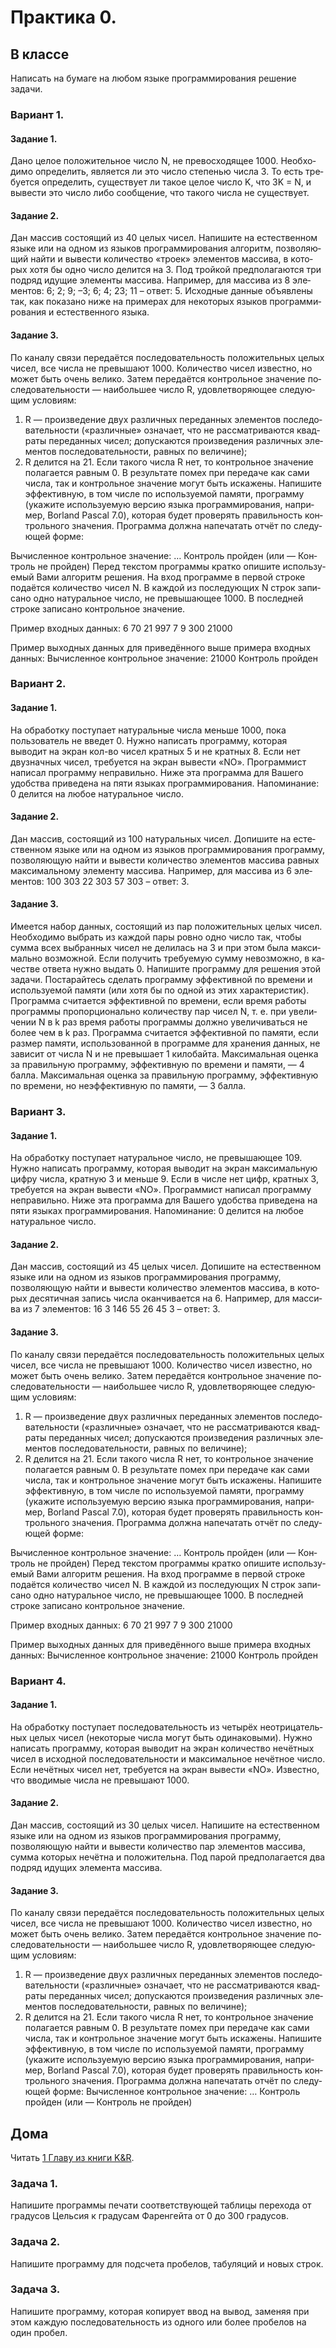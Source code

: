# Практика 0.

## В классе

Написать на бумаге на любом языке программирования решение задачи.

### Вариант 1.

#### Задание 1.

Дано целое по­ло­жи­тель­ное число N, не пре­вос­хо­дя­щее 1000. Не­об­хо­ди­мо опре­де­лить, яв­ля­ет­ся ли это число сте­пе­нью числа 3. То есть тре­бу­ет­ся опре­де­лить, су­ще­ству­ет ли такое целое число K, что 3K = N, и вы­ве­сти это число либо со­об­ще­ние, что та­ко­го числа не су­ще­ству­ет.

#### Задание 2.

Дан мас­сив состоящий из 40 целых чисел. Напишите  на есте­ствен­ном языке или на одном из язы­ков про­грам­ми­ро­ва­ния ал­го­ритм, поз­во­ля­ю­щий найти и вы­ве­сти ко­ли­че­ство «троек» эле­мен­тов мас­си­ва, в ко­то­рых хотя бы одно число де­лит­ся на 3. Под тройкой предполагаются три под­ряд иду­щие эле­мен­ты мас­си­ва.
На­при­мер, для мас­си­ва из 8 эле­мен­тов: 6; 2; 9; –3; 6; 4; 23; 11 – ответ: 5. Ис­ход­ные дан­ные объ­яв­ле­ны так, как по­ка­за­но ниже на при­ме­рах для не­ко­то­рых язы­ков про­грам­ми­ро­ва­ния и есте­ствен­но­го языка.

#### Задание 3.

По ка­на­лу связи пе­ре­даётся по­сле­до­ва­тель­ность по­ло­жи­тель­ных целых чисел, все числа не пре­вы­ша­ют 1000. Ко­ли­че­ство чисел из­вест­но, но может быть очень ве­ли­ко. Затем пе­ре­даётся кон­троль­ное зна­че­ние по­сле­до­ва­тель­но­сти — наи­боль­шее число R, удо­вле­тво­ря­ю­щее сле­ду­ю­щим усло­ви­ям:

1) R — про­из­ве­де­ние двух раз­лич­ных пе­ре­дан­ных эле­мен­тов по­сле­до­ва­тель­но­сти («раз­лич­ные» озна­ча­ет, что не рас­смат­ри­ва­ют­ся квад­ра­ты пе­ре­дан­ных чисел; до­пус­ка­ют­ся про­из­ве­де­ния раз­лич­ных эле­мен­тов по­сле­до­ва­тель­но­сти, рав­ных по ве­ли­чи­не);
2) R де­лит­ся на 21.
Если та­ко­го числа R нет, то кон­троль­ное зна­че­ние по­ла­га­ет­ся рав­ным 0.
В ре­зуль­та­те помех при пе­ре­да­че как сами числа, так и кон­троль­ное зна­че­ние могут быть ис­ка­же­ны.
На­пи­ши­те эф­фек­тив­ную, в том числе по ис­поль­зу­е­мой па­мя­ти, про­грам­му (ука­жи­те ис­поль­зу­е­мую вер­сию языка про­грам­ми­ро­ва­ния, на­при­мер, Borland Pascal 7.0), ко­то­рая будет про­ве­рять пра­виль­ность кон­троль­но­го зна­че­ния. Про­грам­ма долж­на на­пе­ча­тать отчёт по сле­ду­ю­щей форме: 

Вы­чис­лен­ное кон­троль­ное зна­че­ние: …
Кон­троль прой­ден (или — Кон­троль не прой­ден)
Перед тек­стом про­грам­мы крат­ко опи­ши­те ис­поль­зу­е­мый Вами ал­го­ритм ре­ше­ния.
На вход про­грам­ме в пер­вой стро­ке подаётся ко­ли­че­ство чисел N. В каж­дой из по­сле­ду­ю­щих N строк за­пи­са­но одно на­ту­раль­ное число, не пре­вы­ша­ю­щее 1000. В по­след­ней стро­ке за­пи­са­но кон­троль­ное зна­че­ние.

При­мер вход­ных дан­ных:
6
70
21
997
7
9
300
21000

При­мер вы­ход­ных дан­ных для при­ведённого выше при­ме­ра вход­ных дан­ных:
Вы­чис­лен­ное кон­троль­ное зна­че­ние: 21000
Кон­троль прой­ден

### Вариант 2.

#### Задание 1.

На обработку поступает натуральные числа меньше 1000, пока пользователь не введет 0. Нужно написать программу, которая выводит на экран кол-во чисел кратных 5 и не кратных 8. Если нет двузначных чисел, требуется на экран вывести «NO». Программист написал программу неправильно. Ниже эта программа для Вашего удобства приведена на пяти языках программирования. Напоминание: 0 делится на любое натуральное число.

#### Задание 2.

Дан массив, состоящий из 100 натуральных чисел. Допишите на есте­ствен­ном языке или на одном из язы­ков про­грам­ми­ро­ва­ния программу, позволяющую найти и вывести количество элементов массива равных максимальному элементу массива. 
    На­при­мер, для мас­си­ва из 6 эле­мен­тов: 100 303 22 303 57 303 – ответ: 3.

#### Задание 3.

Име­ет­ся набор дан­ных, со­сто­я­щий из пар по­ло­жи­тель­ных целых чисел. Не­об­хо­ди­мо вы­брать из каж­дой пары ровно одно число так, чтобы сумма всех вы­бран­ных чисел не де­ли­лась на 3 и при этом была мак­си­маль­но воз­мож­ной. Если по­лу­чить тре­бу­е­мую сумму не­воз­мож­но, в ка­че­стве от­ве­та нужно вы­дать 0.
На­пи­ши­те про­грам­му для ре­ше­ния этой за­да­чи.
По­ста­рай­тесь сде­лать про­грам­му эф­фек­тив­ной по вре­ме­ни и ис­поль­зу­е­мой па­мя­ти (или хотя бы по одной из этих ха­рак­те­ри­стик).
Про­грам­ма счи­та­ет­ся эф­фек­тив­ной по вре­ме­ни, если время ра­бо­ты про­грам­мы про­пор­ци­о­наль­но ко­ли­че­ству пар чисел N, т. е. при уве­ли­че­нии N в k раз время ра­бо­ты про­грам­мы долж­но уве­ли­чи­вать­ся не более чем в k раз.
Про­грам­ма счи­та­ет­ся эф­фек­тив­ной по па­мя­ти, если раз­мер па­мя­ти, ис­поль­зо­ван­ной в про­грам­ме для хра­не­ния дан­ных, не за­ви­сит от числа N и не пре­вы­ша­ет 1 ки­ло­бай­та.
Мак­си­маль­ная оцен­ка за пра­виль­ную про­грам­му, эф­фек­тив­ную по вре­ме­ни и па­мя­ти, — 4 балла.
Мак­си­маль­ная оцен­ка за пра­виль­ную про­грам­му, эф­фек­тив­ную по вре­ме­ни, но не­эф­фек­тив­ную по па­мя­ти, — 3 балла. 

### Вариант 3.

#### Задание 1.

На обработку поступает натуральное число, не превышающее 109. Нужно написать программу, которая выводит на экран максимальную цифру числа, кратную 3 и меньше 9. Если в числе нет цифр, кратных 3, требуется на экран вывести «NO». Программист написал программу неправильно. Ниже эта программа для Вашего удобства приведена на пяти языках программирования. Напоминание: 0 делится на любое натуральное число.

#### Задание 2.

Дан массив, состоящий из 45 целых чисел. Допишите на есте­ствен­ном языке или на одном из язы­ков про­грам­ми­ро­ва­ния программу, позволяющую найти и вывести ко­ли­че­ство эле­мен­тов мас­си­ва, в ко­то­рых де­ся­тич­ная за­пись числа окан­чи­ва­ет­ся на 6.
    На­при­мер, для мас­си­ва из 7 эле­мен­тов: 16 3 146 55 26 45 3 – ответ: 3.

#### Задание 3.

По ка­на­лу связи пе­ре­даётся по­сле­до­ва­тель­ность по­ло­жи­тель­ных целых чисел, все числа не пре­вы­ша­ют 1000. Ко­ли­че­ство чисел из­вест­но, но может быть очень ве­ли­ко. Затем пе­ре­даётся кон­троль­ное зна­че­ние по­сле­до­ва­тель­но­сти — наи­боль­шее число R, удо­вле­тво­ря­ю­щее сле­ду­ю­щим усло­ви­ям:

1) R — про­из­ве­де­ние двух раз­лич­ных пе­ре­дан­ных эле­мен­тов по­сле­до­ва­тель­но­сти («раз­лич­ные» озна­ча­ет, что не рас­смат­ри­ва­ют­ся квад­ра­ты пе­ре­дан­ных чисел; до­пус­ка­ют­ся про­из­ве­де­ния раз­лич­ных эле­мен­тов по­сле­до­ва­тель­но­сти, рав­ных по ве­ли­чи­не);
2) R де­лит­ся на 21.
Если та­ко­го числа R нет, то кон­троль­ное зна­че­ние по­ла­га­ет­ся рав­ным 0.
В ре­зуль­та­те помех при пе­ре­да­че как сами числа, так и кон­троль­ное зна­че­ние могут быть ис­ка­же­ны.
На­пи­ши­те эф­фек­тив­ную, в том числе по ис­поль­зу­е­мой па­мя­ти, про­грам­му (ука­жи­те ис­поль­зу­е­мую вер­сию языка про­грам­ми­ро­ва­ния, на­при­мер, Borland Pascal 7.0), ко­то­рая будет про­ве­рять пра­виль­ность кон­троль­но­го зна­че­ния. Про­грам­ма долж­на на­пе­ча­тать отчёт по сле­ду­ю­щей форме: 

Вы­чис­лен­ное кон­троль­ное зна­че­ние: …
Кон­троль прой­ден (или — Кон­троль не прой­ден)
Перед тек­стом про­грам­мы крат­ко опи­ши­те ис­поль­зу­е­мый Вами ал­го­ритм ре­ше­ния.
На вход про­грам­ме в пер­вой стро­ке подаётся ко­ли­че­ство чисел N. В каж­дой из по­сле­ду­ю­щих N строк за­пи­са­но одно на­ту­раль­ное число, не пре­вы­ша­ю­щее 1000. В по­след­ней стро­ке за­пи­са­но кон­троль­ное зна­че­ние.

При­мер вход­ных дан­ных:
6
70
21
997
7
9
300
21000

При­мер вы­ход­ных дан­ных для при­ведённого выше при­ме­ра вход­ных дан­ных:
Вы­чис­лен­ное кон­троль­ное зна­че­ние: 21000
Кон­троль прой­ден

### Вариант 4.

#### Задание 1.

На об­ра­бот­ку по­сту­па­ет по­сле­до­ва­тель­ность из четырёх не­от­ри­ца­тель­ных целых чисел (не­ко­то­рые числа могут быть оди­на­ко­вы­ми). Нужно на­пи­сать про­грам­му, ко­то­рая вы­во­дит на экран ко­ли­че­ство нечётных чисел в ис­ход­ной по­сле­до­ва­тель­но­сти и мак­си­маль­ное нечётное число. Если нечётных чисел нет, тре­бу­ет­ся на экран вы­ве­сти «NO». Из­вест­но, что вво­ди­мые числа не пре­вы­ша­ют 1000.

#### Задание 2.

Дан массив, состоящий из 30 целых чисел. Напишите на есте­ствен­ном языке или на одном из язы­ков про­грам­ми­ро­ва­ния программу, позволяющую найти и вывести ко­ли­че­ство пар эле­мен­тов мас­си­ва, сумма ко­то­рых нечётна и по­ло­жи­тель­на. Под парой предполагается два под­ряд иду­щих эле­мен­та мас­си­ва.

#### Задание 3.

По ка­на­лу связи пе­ре­даётся по­сле­до­ва­тель­ность по­ло­жи­тель­ных целых чисел, все числа не пре­вы­ша­ют 1000. Ко­ли­че­ство чисел из­вест­но, но может быть очень ве­ли­ко. Затем пе­ре­даётся кон­троль­ное зна­че­ние по­сле­до­ва­тель­но­сти — наи­боль­шее число R, удо­вле­тво­ря­ю­щее сле­ду­ю­щим усло­ви­ям:
1) R — про­из­ве­де­ние двух раз­лич­ных пе­ре­дан­ных эле­мен­тов по­сле­до­ва­тель­но­сти («раз­лич­ные» озна­ча­ет, что не рас­смат­ри­ва­ют­ся квад­ра­ты пе­ре­дан­ных чисел; до­пус­ка­ют­ся про­из­ве­де­ния раз­лич­ных эле­мен­тов по­сле­до­ва­тель­но­сти, рав­ных по ве­ли­чи­не);
2) R де­лит­ся на 21.
Если та­ко­го числа R нет, то кон­троль­ное зна­че­ние по­ла­га­ет­ся рав­ным 0.
В ре­зуль­та­те помех при пе­ре­да­че как сами числа, так и кон­троль­ное зна­че­ние могут быть ис­ка­же­ны.
На­пи­ши­те эф­фек­тив­ную, в том числе по ис­поль­зу­е­мой па­мя­ти, про­грам­му (ука­жи­те ис­поль­зу­е­мую вер­сию языка про­грам­ми­ро­ва­ния, на­при­мер, Borland Pascal 7.0), ко­то­рая будет про­ве­рять пра­виль­ность кон­троль­но­го зна­че­ния. Про­грам­ма долж­на на­пе­ча­тать отчёт по сле­ду­ю­щей форме: 
Вы­чис­лен­ное кон­троль­ное зна­че­ние: …
Кон­троль прой­ден (или — Кон­троль не прой­ден)

## Дома

Читать [1 Главу из книги K&R](http://givi.olnd.ru/kr/01.html).

### Задача 1.

Напишите программы печати соответствующей таблицы перехода от градусов Цельсия к градусам Фаренгейта от 0 до 300 градусов.

### Задача 2.

Напишите программу для подсчета пробелов, табуляций и новых строк.

### Задача 3.

Напишите программу, которая копирует ввод на вывод, заменяя при этом каждую последовательность из одного или более пробелов на один пробел.